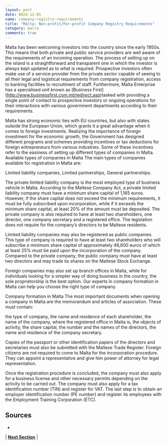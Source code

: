 ```yaml
---
layout: post
date: 0024-12-01
name: company-registry-requirements
title: "Malta: Non-profit/For-profit Company Registry Requirements"
category: malta
comments: true
---
```


Malta has been welcoming investors into the country since the early 1950s. This means that both private and public service providers are well aware of the requirements of an incoming operation. The process of setting up on the island is a straightforward and transparent one in which the investor is always kept updated as to what is required. Prospective investors often make use of a service provider from the private sector capable of seeing to all their legal and logistical requirements from company registration, access to banking facilities to recruitment of staff. Furthermore, Malta Enterprise has a specialised unit known as [Business First] (http://www.businessfirst.com.mt/redirect.asp)tasked with providing a single point of contact to prospective investors or ongoing operations for their interactions with various government departments according to their requirements.
 
Malta has strong economic ties with EU countries, but also with states outside the European Union, which grants it a great advantage when it comes to foreign investments. Realizing the importance of foreign investment for the economic growth, the Government has designed different programs and schemes providing incentives or tax deductions for foreign entrepreneurs from various industries. Some of these incentives refer to the easiness of setting up different types of companies in Malta.
Available types of companies in Malta
The main types of companies available for registration in Malta are:

Limited liability companies,
Limited partnerships,
General partnerships.

The private limited liability company is the most employed type of business vehicle in Malta. According to the Maltese Company Act, a private limited liability company must have a minimum share capital of  1,165 euros. However, if the share capital does not exceed the minimum requirements, it must be fully subscribed upon incorporation, while if it exceeds the minimum share capital, at least 20% of the amount must be deposited. The private company is also required to have at least two shareholders, one director, one company secretary and a registered office. The legislation does not require for the company’s directors to be Maltese residents.

Limited liability companies may also be registered as public companies. This type of company is required to have at least two shareholders who will subscribe a minimum share capital of approximately 46,600 euros of which at least 25% must be paid upon the incorporation of the company. Compared to the private company, the public company must have at least two directors and may trade its shares on the Maltese Stock Exchange.

Foreign companies may also set up branch offices in Malta, while for individuals looking for a simpler way of doing business in the country, the sole proprietorship is the best option. Our experts in company formation in Malta can help you choose the right type of company.

Company formation in Malta
The most important documents when opening a company in Malta are the memorandum and articles of association. These must contain:

the type of company,
the name and residence of each shareholder,
the name of the company,
where the registered office in Malta is,
the objects of activity,
the share capital,
the number and the names of the directors,
the name and residence of the company secretary.

Copies of the passport or other identification papers of the directors and secretaries must also be submitted with the Maltese Trade Register. Foreign citizens are not required to come to Malta for the incorporation procedure. They can appoint a representative and give him power of attorney for legal representation.

Once the registration procedure is concluded, the company must also apply for a business license and other necessary permits depending on the activity to be carried out. The company must also apply for a tax identification number (TIN) and register for VAT. The last step is to obtain an employer identification number (PE number) and register its employees with the Employment Training Corporation (ETC).


Sources
---

- 


| **[Next Section]( https://neo-project.github.io/global-blockchain-compliance-hub//malta/malta-team-member-nationality-requirements.html)** |
